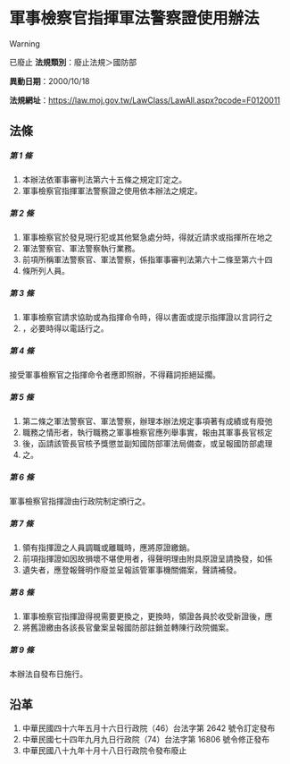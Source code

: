 # 軍事檢察官指揮軍法警察證使用辦法


> [!WARNING]
> 已廢止
**法規類別**：廢止法規＞國防部

**異動日期**：2000/10/18  

**法規網址**：https://law.moj.gov.tw/LawClass/LawAll.aspx?pcode=F0120011



## 法條
##### 第 1 條
1. 本辦法依軍事審判法第六十五條之規定訂定之。
1. 軍事檢察官指揮軍法警察證之使用依本辦法之規定。

##### 第 2 條
1. 軍事檢察官於發見現行犯或其他緊急處分時，得就近請求或指揮所在地之
1. 軍法警察官、軍法警察執行業務。
1. 前項所稱軍法警察官、軍法警察，係指軍事審判法第六十二條至第六十四
1. 條所列人員。

##### 第 3 條
1. 軍事檢察官請求協助或為指揮命令時，得以書面或提示指揮證以言詞行之
1. ，必要時得以電話行之。

##### 第 4 條
接受軍事檢察官之指揮命令者應即照辦，不得藉詞拒絕延擱。

##### 第 5 條
1. 第二條之軍法警察官、軍法警察，辦理本辦法規定事項著有成績或有廢弛
1. 職務之情形者，執行職務之軍事檢察官應列舉事實，報由其軍事長官核定
1. 後，函請該管長官核予獎懲並副知國防部軍法局備查，或呈報國防部處理
1. 之。

##### 第 6 條
軍事檢察官指揮證由行政院制定頒行之。

##### 第 7 條
1. 領有指揮證之人員調職或離職時，應將原證繳銷。
1. 前項指揮證如因故損壞不堪使用者，得聲明理由附具原證呈請換發，如係
1. 遺失者，應登報聲明作廢並呈報該管軍事機關備案，聲請補發。

##### 第 8 條
1. 軍事檢察官指揮證得視需要更換之，更換時，領證各員於收受新證後，應
1. 將舊證繳由各該長官彙案呈報國防部註銷並轉陳行政院備案。

##### 第 9 條
本辦法自發布日施行。

## 沿革
1. 中華民國四十六年五月十六日行政院（46）台法字第 2642 號令訂定發布
1. 中華民國七十四年九月九日行政院（74）台法字第 16806  號令修正發布
1. 中華民國八十九年十月十八日行政院令發布廢止
